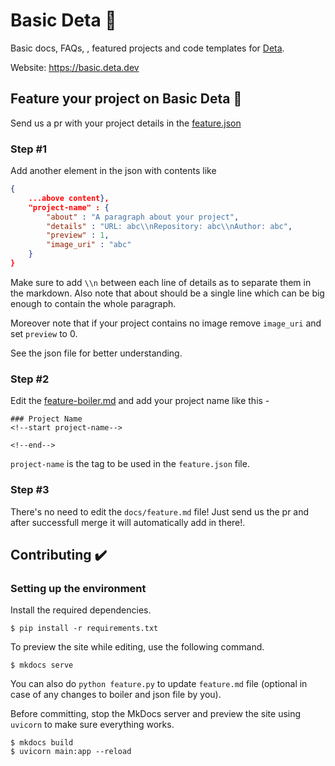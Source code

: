 # Basic Deta 🚀
Basic docs, FAQs, , featured projects and code templates for [Deta](https://www.deta.sh/).

Website: https://basic.deta.dev

## Feature your project on Basic Deta 🥰
Send us a pr with your project details in the [feature.json](feature.json)

### Step #1
Add another element in the json with contents like
```json
{
    ...above content},
    "project-name" : {
        "about" : "A paragraph about your project",
        "details" : "URL: abc\\nRepository: abc\\nAuthor: abc",
        "preview" : 1,
        "image_uri" : "abc"
    }
}
```

Make sure to add `\\n` between each line of details as to separate them in the markdown. Also note that about should be a single line which can be big enough to contain the whole paragraph.

Moreover note that if your project contains no image remove `image_uri` and set `preview` to 0.

See the json file for better understanding.

### Step #2
Edit the [feature-boiler.md](docs/feature-boiler.md) and add your project name like this -

```
### Project Name
<!--start project-name-->

<!--end-->
````

`project-name` is the tag to be used in the `feature.json` file.

### Step #3
There's no need to edit the `docs/feature.md` file! Just send us the pr and after successfull merge it will automatically add in there!.

## Contributing ✔️
### Setting up the environment
Install the required dependencies.
```console
$ pip install -r requirements.txt
```

To preview the site while editing, use the following command.
```console
$ mkdocs serve
```

You can also do `python feature.py` to update `feature.md` file (optional in case of any changes to boiler and json file by you).

Before committing, stop the MkDocs server and preview the site using `uvicorn` to make sure everything works.
```console
$ mkdocs build
$ uvicorn main:app --reload
```
